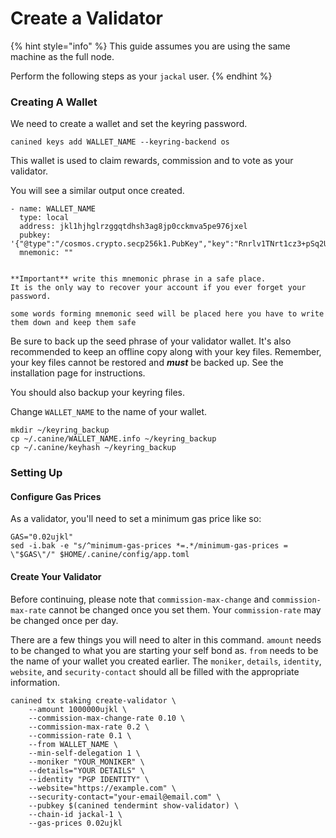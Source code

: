 # Create a Validator

{% hint style="info" %}
This guide assumes you are using the same machine as the full node.

Perform the following steps as your `jackal` user.
{% endhint %}

### Creating A Wallet

We need to create a wallet and set the keyring password.

```
canined keys add WALLET_NAME --keyring-backend os
```

This wallet is used to claim rewards, commission and to vote as your validator.

You will see a similar output once created.

```
- name: WALLET_NAME
  type: local
  address: jkl1hjhglrzggqtdhsh3ag8jp0cckmva5pe976jxel
  pubkey: '{"@type":"/cosmos.crypto.secp256k1.PubKey","key":"Rnrlv1TNrt1cz3+pSq2UDNiJQZINNlgtkNousVlkugZ7"}'
  mnemonic: ""


**Important** write this mnemonic phrase in a safe place.
It is the only way to recover your account if you ever forget your password.

some words forming mnemonic seed will be placed here you have to write them down and keep them safe
```

Be sure to back up the seed phrase of your validator wallet. It's also recommended to keep an offline copy along with your key files. Remember, your key files cannot be restored and _**must**_ be backed up. See the installation page for instructions.

You should also backup your keyring files.

Change `WALLET_NAME` to the name of your wallet.

```
mkdir ~/keyring_backup
cp ~/.canine/WALLET_NAME.info ~/keyring_backup
cp ~/.canine/keyhash ~/keyring_backup
```

### Setting Up

#### Configure Gas Prices

As a validator, you'll need to set a minimum gas price like so:

```
GAS="0.02ujkl"
sed -i.bak -e "s/^minimum-gas-prices *=.*/minimum-gas-prices = \"$GAS\"/" $HOME/.canine/config/app.toml
```

#### Create Your Validator

Before continuing, please note that `commission-max-change` and `commission-max-rate` cannot be changed once you set them. Your `commission-rate` may be changed once per day.

There are a few things you will need to alter in this command. `amount` needs to be changed to what you are starting your self bond as. `from` needs to be the name of your wallet you created earlier. The `moniker`, `details`, `identity`, `website`, and `security-contact` should all be filled with the appropriate information.

```
canined tx staking create-validator \
    --amount 1000000ujkl \
    --commission-max-change-rate 0.10 \
    --commission-max-rate 0.2 \
    --commission-rate 0.1 \
    --from WALLET_NAME \
    --min-self-delegation 1 \
    --moniker "YOUR_MONIKER" \
    --details="YOUR DETAILS" \
    --identity "PGP IDENTITY" \
    --website="https://example.com" \
    --security-contact="your-email@email.com" \
    --pubkey $(canined tendermint show-validator) \
    --chain-id jackal-1 \
    --gas-prices 0.02ujkl
```
